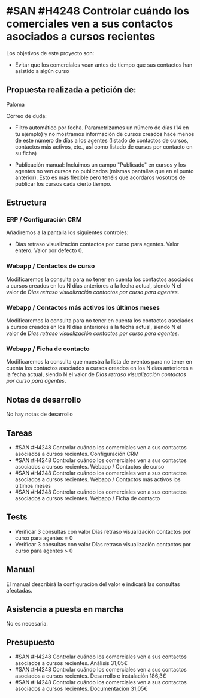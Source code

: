 # #SAN #H4248 Controlar cuándo los comerciales ven a sus contactos asociados a cursos recientes

Los objetivos de este proyecto son:
+ Evitar que los comerciales vean antes de tiempo que sus contactos han asistido a algún curso

## Propuesta realizada a petición de:
Paloma

Correo de duda:
+ Filtro automático por fecha. Parametrizamos un número de días (14 en tu ejemplo) y no mostramos información de cursos creados hace menos de este número de días a los agentes (listado de contactos de cursos, contactos más activos, etc., así como listado de cursos por contacto en su ficha)

+ Publicación manual: Incluimos un campo "Publicado" en cursos y los agentes no ven cursos no publicados (mismas pantallas que en el punto anterior). Esto es más flexible pero tenéis que acordaros vosotros de publicar los cursos cada cierto tiempo.


## Estructura

### ERP / Configuración CRM
Añadiremos a la pantalla los siguientes controles:
+ Días retraso visualización contactos por curso para agentes. Valor entero. Valor por defecto 0.

### Webapp / Contactos de curso
Modificaremos la consulta para no tener en cuenta los contactos asociados a cursos creados en los N días anteriores a la fecha actual, siendo N el valor de _Dias retraso visualización contactos por curso para agentes_.

### Webapp / Contactos más activos los últimos meses
Modificaremos la consulta para no tener en cuenta los contactos asociados a cursos creados en los N días anteriores a la fecha actual, siendo N el valor de _Dias retraso visualización contactos por curso para agentes_.

### Webapp / Ficha de contacto
Modificaremos la consulta que muestra la lista de eventos para no tener en cuenta los contactos asociados a cursos creados en los N días anteriores a la fecha actual, siendo N el valor de _Dias retraso visualización contactos por curso para agentes_.

## Notas de desarrollo
No hay notas de desarrollo

## Tareas

* #SAN #H4248 Controlar cuándo los comerciales ven a sus contactos asociados a cursos recientes. Configuración CRM
* #SAN #H4248 Controlar cuándo los comerciales ven a sus contactos asociados a cursos recientes. Webapp / Contactos de curso
* #SAN #H4248 Controlar cuándo los comerciales ven a sus contactos asociados a cursos recientes. Webapp / Contactos más activos los últimos meses
* #SAN #H4248 Controlar cuándo los comerciales ven a sus contactos asociados a cursos recientes. Webapp / Ficha de contacto

## Tests

+ Verificar 3 consultas con valor Días retraso visualización contactos por curso para agentes = 0
+ Verificar 3 consultas con valor Días retraso visualización contactos por curso para agentes > 0

## Manual
El manual describirá la configuración del valor e indicará las consultas afectadas.


## Asistencia a puesta en marcha
No es necesaria.

## Presupuesto
* #SAN #H4248 Controlar cuándo los comerciales ven a sus contactos asociados a cursos recientes. Análisis 31,05€
* #SAN #H4248 Controlar cuándo los comerciales ven a sus contactos asociados a cursos recientes. Desarrollo e instalación 186,3€
* #SAN #H4248 Controlar cuándo los comerciales ven a sus contactos asociados a cursos recientes. Documentación 31,05€
